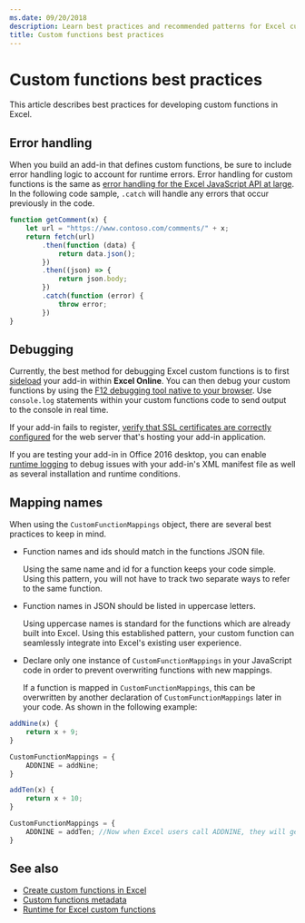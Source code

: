 ```yaml
---
ms.date: 09/20/2018
description: Learn best practices and recommended patterns for Excel custom functions.
title: Custom functions best practices
---
```


# Custom functions best practices

This article describes best practices for developing custom functions in Excel.

## Error handling

When you build an add-in that defines custom functions, be sure to include error handling logic to account for runtime errors. Error handling for custom functions is the same as [error handling for the Excel JavaScript API at large](excel-add-ins-error-handling.md). In the following code sample, `.catch` will handle any errors that occur previously in the code.

```js
function getComment(x) {
    let url = "https://www.contoso.com/comments/" + x;
    return fetch(url)
        .then(function (data) {
            return data.json();
        })
        .then((json) => {
            return json.body;
        })
        .catch(function (error) {
            throw error;
        })
}
```

## Debugging
Currently, the best method for debugging Excel custom functions is to first [sideload](../testing/sideload-office-add-ins-for-testing.md) your add-in within **Excel Online**. You can then debug your custom functions by using the [F12 debugging tool native to your browser](../testing/debug-add-ins-in-office-online.md). Use `console.log` statements within your custom functions code to send output to the console in real time.

If your add-in fails to register, [verify that SSL certificates are correctly configured](https://github.com/OfficeDev/generator-office/blob/master/src/docs/ssl.md) for the web server that's hosting your add-in application.

If you are testing your add-in in Office 2016 desktop, you can enable [runtime logging](../testing/troubleshoot-manifest.md#use-runtime-logging-to-debug-your-add-in) to debug issues with your add-in's XML manifest file as well as several installation and runtime conditions.


## Mapping names

When using the `CustomFunctionMappings` object, there are several best practices to keep in mind.

* Function names and ids should match in the functions JSON file.

    Using the same name and id for a function keeps your code simple. Using this pattern, you will not have to track two separate ways to refer to the same function.  

* Function names in JSON should be listed in uppercase letters.

    Using uppercase names is standard for the functions which are already built into Excel. Using this established pattern, your custom function can seamlessly integrate into Excel's existing user experience.

* Declare only one instance of `CustomFunctionMappings` in your JavaScript code in order to prevent overwriting functions with new mappings.

    If a function is mapped in `CustomFunctionMappings`, this can be overwritten by another declaration of `CustomFunctionMappings` later in your code. As shown in the following example: 

```js
addNine(x) {
    return x + 9;
}

CustomFunctionMappings = {
    ADDNINE = addNine;
}

addTen(x) {
    return x + 10;
}

CustomFunctionMappings = {
    ADDNINE = addTen; //Now when Excel users call ADDNINE, they will get addTen
}
```


## See also

- [Create custom functions in Excel](custom-functions-overview.md)
- [Custom functions metadata](custom-functions-json.md)
- [Runtime for Excel custom functions](custom-functions-runtime.md)
